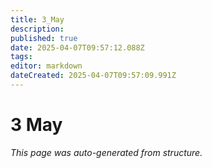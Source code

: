 ```yaml
---
title: 3_May
description: 
published: true
date: 2025-04-07T09:57:12.088Z
tags: 
editor: markdown
dateCreated: 2025-04-07T09:57:09.991Z
---
```


# 3 May

*This page was auto-generated from structure.*